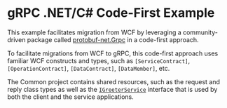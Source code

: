 # gRPC .NET/C# Code-First Example

This example facilitates migration from WCF by leveraging a community-driven package called [protobuf-net.Grpc](https://protobuf-net.github.io/protobuf-net.Grpc/) in a code-first approach.

To facilitate migrations from WCF to gRPC, this code-first approach uses familiar WCF constructs and types, such as `[ServiceContract]`, `[OperationContract]`, `[DataContract]`, `[DataMember]`, etc.

The Common project contains shared resources, such as the request and reply class types as well as the [`IGreeterService`](./Common/IGreeterService.cs) interface that is used by both the client and the service applications.